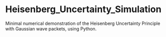 # Heisenberg_Uncertainty_Simulation
Minimal numerical demonstration of the Heisenberg Uncertainty Principle with Gaussian wave packets, using Python.
